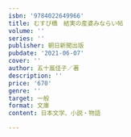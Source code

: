 ```yaml
---
isbn: '9784022649966'
title: むすび橋　結実の産婆みならい帖
volume: ''
series: ''
publisher: 朝日新聞出版
pubdate: '2021-06-07'
cover: ''
author: 五十嵐佳子／著
description: ''
price: '670'
genre: ''
target: 一般
format: 文庫
content: 日本文学、小説・物語

---
```


